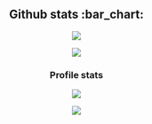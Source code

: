 <h2 align="center">Github stats :bar_chart:</h2>

<p align="center"><img src="https://profile-counter.glitch.me/{berni-1}/count.svg" /></p>

<p align="center"><img src="https://github-readme-stats.vercel.app/api/top-langs/?username=berni-1&langs_count=10&theme=tokyonight&layout=compact" /></p>

<h3 align="center">Profile stats</h3>
<p align="center"><img src="https://github-readme-stats.vercel.app/api?username=berni-1&show_icons=true&theme=synthwave" /></p>
<p align="center"><img src="https://github-readme-stats.vercel.app/api/pin/?username=berni-1&repo=php-website&theme=tokyonight" /></p>
